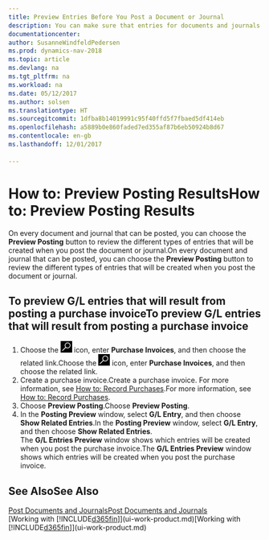 ```yaml
---
title: Preview Entries Before You Post a Document or Journal
description: You can make sure that entries for documents and journals are accurate before you post them to the general ledger.
documentationcenter: 
author: SusanneWindfeldPedersen
ms.prod: dynamics-nav-2018
ms.topic: article
ms.devlang: na
ms.tgt_pltfrm: na
ms.workload: na
ms.date: 05/12/2017
ms.author: solsen
ms.translationtype: HT
ms.sourcegitcommit: 1dfba8b14019991c95f40ffd5f7fbaed5df414eb
ms.openlocfilehash: a5889b0e860faded7ed355af87b6eb50924b8d67
ms.contentlocale: en-gb
ms.lasthandoff: 12/01/2017

---
```

# <a name="how-to-preview-posting-results"></a><span data-ttu-id="9c473-103">How to: Preview Posting Results</span><span class="sxs-lookup"><span data-stu-id="9c473-103">How to: Preview Posting Results</span></span>
<span data-ttu-id="9c473-104">On every document and journal that can be posted, you can choose the **Preview Posting** button to review the different types of entries that will be created when you post the document or journal.</span><span class="sxs-lookup"><span data-stu-id="9c473-104">On every document and journal that can be posted, you can choose the **Preview Posting** button to review the different types of entries that will be created when you post the document or journal.</span></span>

## <a name="to-preview-gl-entries-that-will-result-from-posting-a-purchase-invoice"></a><span data-ttu-id="9c473-105">To preview G/L entries that will result from posting a purchase invoice</span><span class="sxs-lookup"><span data-stu-id="9c473-105">To preview G/L entries that will result from posting a purchase invoice</span></span>
1. <span data-ttu-id="9c473-106">Choose the ![Search for Page or Report](media/ui-search/search_small.png "Search for Page or Report icon") icon, enter **Purchase Invoices**, and then choose the related link.</span><span class="sxs-lookup"><span data-stu-id="9c473-106">Choose the ![Search for Page or Report](media/ui-search/search_small.png "Search for Page or Report icon") icon, enter **Purchase Invoices**, and then choose the related link.</span></span>
2. <span data-ttu-id="9c473-107">Create a purchase invoice.</span><span class="sxs-lookup"><span data-stu-id="9c473-107">Create a purchase invoice.</span></span> <span data-ttu-id="9c473-108">For more information, see [How to: Record Purchases](purchasing-how-record-purchases.md).</span><span class="sxs-lookup"><span data-stu-id="9c473-108">For more information, see [How to: Record Purchases](purchasing-how-record-purchases.md).</span></span>
3. <span data-ttu-id="9c473-109">Choose **Preview Posting**.</span><span class="sxs-lookup"><span data-stu-id="9c473-109">Choose **Preview Posting**.</span></span>
4. <span data-ttu-id="9c473-110">In the **Posting Preview** window, select **G/L Entry**, and then choose **Show Related Entries**.</span><span class="sxs-lookup"><span data-stu-id="9c473-110">In the **Posting Preview** window, select **G/L Entry**, and then choose **Show Related Entries**.</span></span>  
   <span data-ttu-id="9c473-111">The **G/L Entries Preview** window shows which entries will be created when you post the purchase invoice.</span><span class="sxs-lookup"><span data-stu-id="9c473-111">The **G/L Entries Preview** window shows which entries will be created when you post the purchase invoice.</span></span>

## <a name="see-also"></a><span data-ttu-id="9c473-112">See Also</span><span class="sxs-lookup"><span data-stu-id="9c473-112">See Also</span></span>
[<span data-ttu-id="9c473-113">Post Documents and Journals</span><span class="sxs-lookup"><span data-stu-id="9c473-113">Post Documents and Journals</span></span>](ui-post-documents-journals.md)  
<span data-ttu-id="9c473-114">[Working with [!INCLUDE[d365fin](includes/d365fin_md.md)]](ui-work-product.md)</span><span class="sxs-lookup"><span data-stu-id="9c473-114">[Working with [!INCLUDE[d365fin](includes/d365fin_md.md)]](ui-work-product.md)</span></span>


